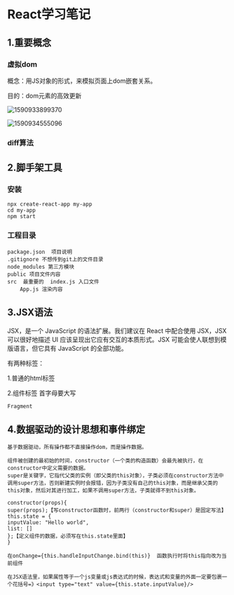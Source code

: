 # React学习笔记

## 1.重要概念

### 虚拟dom

概念：用JS对象的形式，来模拟页面上dom嵌套关系。

目的：dom元素的高效更新

![1590933899370](C:\Users\baiye\AppData\Roaming\Typora\typora-user-images\1590933899370.png)

![1590934555096](C:\Users\baiye\AppData\Roaming\Typora\typora-user-images\1590934555096.png)

### diff算法



## 2.脚手架工具

### 安装

```
npx create-react-app my-app
cd my-app
npm start
```

### 工程目录

```
package.json  项目说明
.gitignore 不想传到git上的文件目录
node_modules 第三方模块
public 项目文件内容
src  最重要的  index.js 入口文件
	App.js 渲染内容
```



## 3.JSX语法

  JSX，是一个 JavaScript 的语法扩展。我们建议在 React 中配合使用 JSX，JSX 可以很好地描述 UI 应该呈现出它应有交互的本质形式。JSX 可能会使人联想到模版语言，但它具有 JavaScript 的全部功能。 

有两种标签：

1.普通的html标签

2.组件标签 首字母要大写

```
Fragment
```



## 4.数据驱动的设计思想和事件绑定

```
基于数据驱动，所有操作都不直接操作dom，而是操作数据。

组件被创建的最初始的时间，constructor（一个类的构造函数）会最先被执行，在constructor中定义需要的数据。
super是关键字，它指代父类的实例（即父类的this对象），子类必须在constructor方法中调用super方法，否则新建实例时会报错，因为子类没有自己的this对象，而是继承父类的this对象，然后对其进行加工，如果不调用super方法，子类就得不到this对象。

constructor(props){
super(props);【写constructor函数时，前两行（constructor和super）是固定写法】
this.state = {
inputValue: "Hello world",
list: []
};【定义组件的数据，必须写在this.state里面】
}

在onChange={this.handleInputChange.bind(this)}  函数执行时将this指向改为当前组件

在JSX语法里，如果属性等于一个js变量或js表达式的时候，表达式和变量的外面一定要包裹一个花括号=》<input type="text" value={this.state.inputValue}/>
```